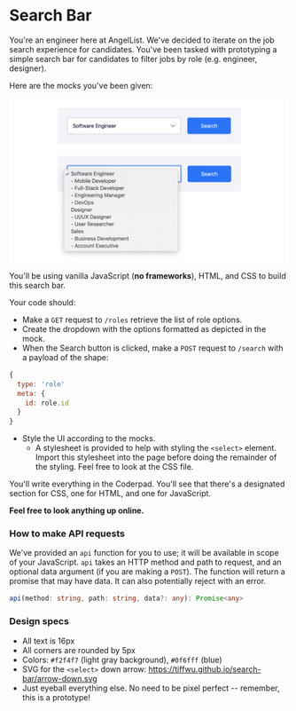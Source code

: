 # Search Bar

You're an engineer here at AngelList. We've decided to iterate on the job search experience for candidates. You've been tasked with prototyping a simple search bar for candidates to filter jobs by role (e.g. engineer, designer).

Here are the mocks you've been given:

<img src="mock.png" width="700" />
<img src="expanded.png" width="700" />

You'll be using vanilla JavaScript (**no frameworks**), HTML, and CSS to build this search bar.

Your code should:
- Make a `GET` request to `/roles` retrieve the list of role options.
- Create the dropdown with the options formatted as depicted in the mock.
- When the Search button is clicked, make a `POST` request to `/search` with a payload of the shape:
```javascript
{
  type: 'role'
  meta: {
    id: role.id
  }
}
```
- Style the UI according to the mocks.
  - A stylesheet is provided to help with styling the `<select>` element. Import this stylesheet into the page before doing the remainder of the styling. Feel free to look at the CSS file.

You'll write everything in the Coderpad. You'll see that there's a designated section for CSS, one for HTML, and one for JavaScript.

**Feel free to look anything up online.**

### How to make API requests

We've provided an `api` function for you to use; it will be available in scope of your JavaScript. `api` takes an HTTP method and path to request, and an optional data argument (if you are making a `POST`). The function will return a promise that may have data. It can also potentially reject with an error.

```typescript
api(method: string, path: string, data?: any): Promise<any>
```

### Design specs

- All text is 16px
- All corners are rounded by 5px
- Colors: `#f2f4f7` (light gray background), `#0f6fff` (blue)
- SVG for the `<select>` down arrow: https://tiffwu.github.io/search-bar/arrow-down.svg
- Just eyeball everything else. No need to be pixel perfect -- remember, this is a prototype!
